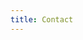 ```yaml
---
title: Contact
---
```


<Contact name="John Doe" role="Voorzitter / Programmering" phone="+31 6 12 34 56 78" />
<Contact name="John Doe" role="Penningmeester / Programmering" phone="+31 6 12 34 56 78" />
<Contact name="John Doe" role="Sponsoring / Techniek / Programmering" phone="+31 6 12 34 56 78" />
<Contact name="John Doe" role="Promotie / PR / Programmering" phone="+31 6 12 34 56 78" />
